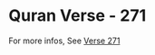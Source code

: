 # Quran Verse - 271 

For more infos, See [Verse 271](https://www.quranbookk.com/quran/search?q=271)